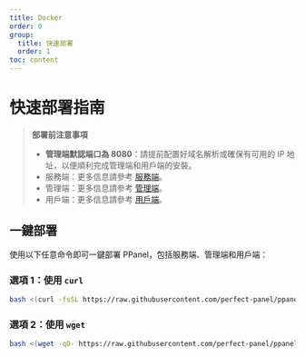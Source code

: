 ```yaml
---
title: Docker
order: 0
group:
  title: 快速部署
  order: 1
toc: content
---
```


# 快速部署指南

> **部署前注意事項**
>
> - **管理端默認端口為 8080**：請提前配置好域名解析或確保有可用的 IP 地址，以便順利完成管理端和用戶端的安裝。
> - 服務端：更多信息請參考 [服務端](/guide/server)。
> - 管理端：更多信息請參考 [管理端](/guide/admin)。
> - 用戶端：更多信息請參考 [用戶端](/guide/user)。

## 一鍵部署

使用以下任意命令即可一鍵部署 PPanel，包括服務端、管理端和用戶端：

### 選項 1：使用 `curl`

```bash
bash <(curl -fsSL https://raw.githubusercontent.com/perfect-panel/ppanel-script/refs/heads/main/install.sh)
```

### 選項 2：使用 `wget`

```bash
bash <(wget -qO- https://raw.githubusercontent.com/perfect-panel/ppanel-script/refs/heads/main/install.sh)
```

